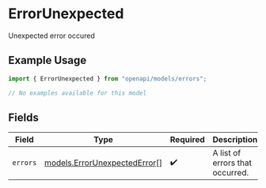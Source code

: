 # ErrorUnexpected

Unexpected error occured

## Example Usage

```typescript
import { ErrorUnexpected } from "openapi/models/errors";

// No examples available for this model
```

## Fields

| Field                                                                 | Type                                                                  | Required                                                              | Description                                                           |
| --------------------------------------------------------------------- | --------------------------------------------------------------------- | --------------------------------------------------------------------- | --------------------------------------------------------------------- |
| `errors`                                                              | [models.ErrorUnexpectedError](../../models/errorunexpectederror.md)[] | :heavy_check_mark:                                                    | A list of errors that occurred.                                       |